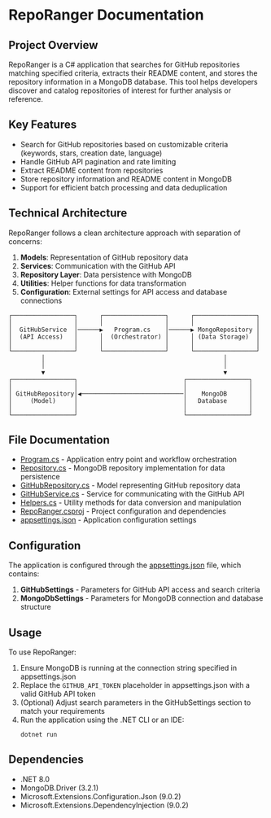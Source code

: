 # RepoRanger Documentation

## Project Overview

RepoRanger is a C# application that searches for GitHub repositories matching specified criteria, extracts their README content, and stores the repository information in a MongoDB database. This tool helps developers discover and catalog repositories of interest for further analysis or reference.

## Key Features

- Search for GitHub repositories based on customizable criteria (keywords, stars, creation date, language)
- Handle GitHub API pagination and rate limiting
- Extract README content from repositories
- Store repository information and README content in MongoDB
- Support for efficient batch processing and data deduplication

## Technical Architecture

RepoRanger follows a clean architecture approach with separation of concerns:

1. **Models**: Representation of GitHub repository data
2. **Services**: Communication with the GitHub API
3. **Repository Layer**: Data persistence with MongoDB
4. **Utilities**: Helper functions for data transformation
5. **Configuration**: External settings for API access and database connections

```
┌─────────────────┐      ┌─────────────────┐      ┌─────────────────┐
│                 │      │                 │      │                 │
│  GitHubService  │──────▶   Program.cs    │──────▶ MongoRepository │
│  (API Access)   │      │  (Orchestrator) │      │ (Data Storage)  │
│                 │      │                 │      │                 │
└─────────────────┘      └─────────────────┘      └─────────────────┘
         │                                                 │
         │                                                 │
         ▼                                                 ▼
┌─────────────────┐                             ┌─────────────────┐
│                 │                             │                 │
│ GitHubRepository│◀────────────────────────────│    MongoDB      │
│     (Model)     │                             │   Database      │
│                 │                             │                 │
└─────────────────┘                             └─────────────────┘
```

## File Documentation

- [Program.cs](Program.cs.md) - Application entry point and workflow orchestration
- [Repository.cs](Repository.cs.md) - MongoDB repository implementation for data persistence
- [GitHubRepository.cs](GitHubRepository.cs.md) - Model representing GitHub repository data
- [GitHubService.cs](GitHubService.cs.md) - Service for communicating with the GitHub API
- [Helpers.cs](Helpers.cs.md) - Utility methods for data conversion and manipulation
- [RepoRanger.csproj](RepoRanger.csproj.md) - Project configuration and dependencies
- [appsettings.json](appsettings.json.md) - Application configuration settings

## Configuration

The application is configured through the [appsettings.json](appsettings.json.md) file, which contains:

1. **GitHubSettings** - Parameters for GitHub API access and search criteria
2. **MongoDbSettings** - Parameters for MongoDB connection and database structure

## Usage

To use RepoRanger:

1. Ensure MongoDB is running at the connection string specified in appsettings.json
2. Replace the `GITHUB_API_TOKEN` placeholder in appsettings.json with a valid GitHub API token
3. (Optional) Adjust search parameters in the GitHubSettings section to match your requirements
4. Run the application using the .NET CLI or an IDE:
   ```
   dotnet run
   ```

## Dependencies

- .NET 8.0
- MongoDB.Driver (3.2.1)
- Microsoft.Extensions.Configuration.Json (9.0.2)
- Microsoft.Extensions.DependencyInjection (9.0.2)
